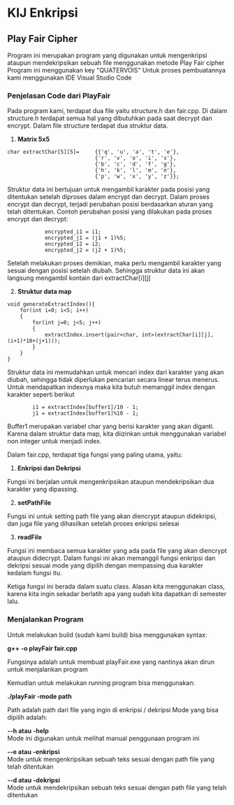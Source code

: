 # KIJ Enkripsi

## Play Fair Cipher
Program ini merupakan program yang digunakan untuk mengenkripsi ataupun mendekripsikan sebuah file menggunakan metode Play Fair cipher
Program ini menggunakan key "QUATERVOIS"
Untuk proses pembuatannya kami menggunakan IDE Visual Studio Code

### Penjelasan Code dari PlayFair
Pada program kami, terdapat dua file yaitu structure.h dan fair.cpp. Di dalam structure.h terdapat semua hal yang dibutuhkan pada saat decrypt dan encrypt. Dalam file structure terdapat dua struktur data.
1. **Matrix 5x5**

```
char extractChar[5][5]=     {{'q', 'u', 'a', 't', 'e'},
                            {'r', 'v', 'o', 'i', 's'},
                            {'b', 'c', 'd', 'f', 'g'},
                            {'h', 'k', 'l', 'm', 'n'},
                            {'p', 'w', 'x', 'y', 'z'}};
```

Struktur data ini bertujuan untuk mengambil karakter pada posisi yang ditentukan setelah diproses dalam encrypt dan decrypt. Dalam proses encrypt dan decrypt, terjadi perubahan posisi berdasarkan aturan yang telah ditentukan. Contoh perubahan posisi yang dilakukan pada proses encrypt dan decrypt:

```
            encrypted_i1 = i1;
            encrypted_j1 = (j1 + 1)%5;
            encrypted_i2 = i2;
            encrypted_j2 = (j2 + 1)%5;
```

Setelah melakukan proses demikian, maka perlu mengambil karakter yang sesuai dengan posisi setelah diubah. Sehingga struktur data ini akan langsung mengambil kontain dari extractChar[i][j]

2. **Struktur data map**

```
void generateExtractIndex(){
    for(int i=0; i<5; i++)
    {
        for(int j=0; j<5; j++)
        {
            extractIndex.insert(pair<char, int>(extractChar[i][j], (i+1)*10+(j+1)));
        }
    }
}
```

Struktur data ini memudahkan untuk mencari index dari karakter yang akan diubah, sehingga tidak diperlukan pencarian secara linear terus menerus. Untuk mendapatkan indexnya maka kita butuh memanggil index dengan karakter seperti berikut
```
        i1 = extractIndex[buffer1]/10 - 1;
        j1 = extractIndex[buffer1]%10 - 1;
```

Buffer1 merupakan variabel char yang berisi karakter yang akan diganti. Karena dalam struktur data map, kita diizinkan untuk menggunakan variabel non integer untuk menjadi index.

Dalam fair.cpp, terdapat tiga fungsi yang paling utama, yaitu:

1. **Enkripsi dan Dekripsi**

Fungsi ini berjalan untuk mengenkripsikan ataupun mendekripsikan dua karakter yang dipassing.

2. **setPathFile**

Fungsi ini untuk setting path file yang akan diencrypt ataupun didekripsi, dan juga file yang dihasilkan setelah proses enkripsi selesai

3. **readFile**

Fungsi ini membaca semua karakter yang ada pada file yang akan diencrypt ataupun didecrypt. Dalam fungsi ini akan memanggil fungsi enkripsi dan dekripsi sesuai mode yang dipilih dengan mempassing dua karakter kedalam fungsi itu.

Ketiga fungsi ini berada dalam suatu class. Alasan kita menggunakan class, karena kita ingin sekadar berlatih apa yang sudah kita dapatkan di semester lalu.

### Menjalankan Program

Untuk melakukan build (sudah kami build) bisa menggunakan syntax:

  **g++ -o playFair fair.cpp**

Fungsinya adalah untuk membuat playFair.exe yang nantinya akan dirun untuk menjalankan program

Kemudian untuk melakukan running program bisa menggunakan:

  **./playFair -mode path**

Path adalah path dari file yang ingin di enkripsi / dekripsi
Mode yang bisa dipilih adalah:

  **--h atau -help**               
    Mode ini digunakan untuk melihat manual penggunaan program ini
  
  **--e atau -enkripsi**            
    Mode untuk mengenkripsikan sebuah teks sesuai dengan path file yang telah ditentukan
  
  **--d atau -dekripsi**           
    Mode untuk mendekripsikan sebuah teks sesuai dengan path file yang telah ditentukan

